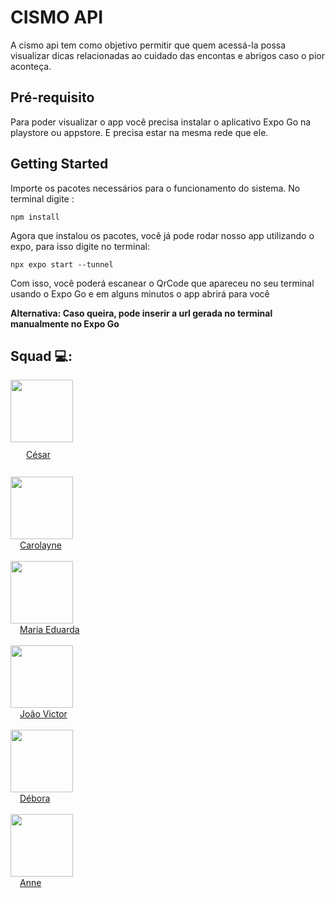 # CISMO API

A cismo api tem como objetivo permitir que quem acessá-la possa visualizar dicas relacionadas ao cuidado das encontas e abrigos caso o pior aconteça.

## Pré-requisito

Para poder visualizar o app você precisa instalar o aplicativo Expo Go na playstore ou appstore. E precisa estar na mesma rede que ele.

## Getting Started

Importe os pacotes necessários para o funcionamento do sistema. No terminal digite :

    npm install

Agora que instalou os pacotes, você já pode rodar nosso app utilizando o expo, para isso digite no terminal:

    npx expo start --tunnel

Com isso, você poderá escanear o QrCode que apareceu no seu terminal usando o Expo Go e em alguns minutos o app abrirá para você

<Strong>Alternativa: Caso queira, pode inserir a url gerada no terminal manualmente no Expo Go</Strong>

## Squad 💻:

<img src="https://avatars.githubusercontent.com/u/95830692?v=4" width="100px"  src="https://github.com/cesarhro" />
<div style="margin:10px" > 
  <a href="https://github.com/cesarhro" target="_blank"><img src="https://i0.wp.com/multarte.com.br/wp-content/uploads/2020/05/star-clipart-png-image-01.png?fit=600%2C571&ssl=1" width="15px" target="_blank">César</a>
</div><br>

<img src="https://user-images.githubusercontent.com/108691406/197102866-0cd25fa7-fa3b-4457-b952-12632946fb50.png" width="100px" />
<div> 
  <a href="https://github.com/Carol-0liveira" target="_blank"><img src="https://i0.wp.com/multarte.com.br/wp-content/uploads/2020/05/star-clipart-png-image-01.png?fit=600%2C571&ssl=1" width="15px" target="_blank">Carolayne</a>
</div><br>

<img src="https://user-images.githubusercontent.com/108691406/197102984-fbe01390-a085-49d4-9110-1b78ff94f3d0.png" width="100px" />
<div> 
  <a href="https://github.com/maduu03" target="_blank"><img src="https://i0.wp.com/multarte.com.br/wp-content/uploads/2020/05/star-clipart-png-image-01.png?fit=600%2C571&ssl=1" width="15px" target="_blank">Maria Eduarda</a>
</div><br>

<img src="https://user-images.githubusercontent.com/108691406/197103395-506f5bdc-f563-4b94-bf1b-23aa3d90207a.png" width="100px" />
<div> 
  <a href="https://github.com/joaovalenca" target="_blank"><img src="https://i0.wp.com/multarte.com.br/wp-content/uploads/2020/05/star-clipart-png-image-01.png?fit=600%2C571&ssl=1" width="15px" target="_blank">João Victor</a>
</div><br>

<img src="https://avatars.githubusercontent.com/u/83319845?v=4" width="100px" />
<div> 
  <a href="https://github.com/debora28122002" target="_blank"><img src="https://i0.wp.com/multarte.com.br/wp-content/uploads/2020/05/star-clipart-png-image-01.png?fit=600%2C571&ssl=1" width="15px" target="_blank">Débora</a>
</div><br>

<img src="https://user-images.githubusercontent.com/108691406/197103349-a50c272f-dd03-4113-8944-3d253c3118ca.png" width="100px" />
<div> 
  <a href="https://github.com/annegbelarmino" target="_blank"><img src="https://i0.wp.com/multarte.com.br/wp-content/uploads/2020/05/star-clipart-png-image-01.png?fit=600%2C571&ssl=1" width="15px" target="_blank">Anne</a>
</div><br>
